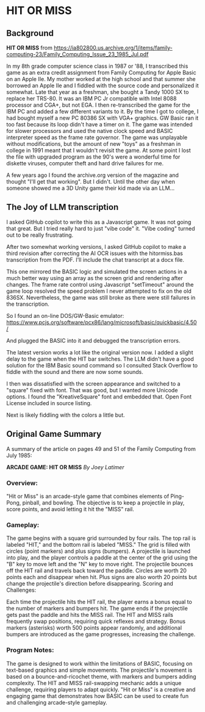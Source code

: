 # HIT OR MISS
## Background
**HIT OR MISS** from https://ia802800.us.archive.org/1/items/family-computing-23/Family_Computing_Issue_23_1985_Jul.pdf

In my 8th grade computer science class in 1987 or '88, I transcribed this game as an extra credit assignment from Family Computing for Apple Basic on an Apple IIe.   My mother worked at the high school and that summer she borrowed an Apple IIe and I fiddled with the source code and personalized it somewhat.  Late that year as a freshman, she bought a Tandy 1000 SX to replace her TRS-80.  It was an IBM PC Jr compatible with Intel 8088 processor and CGA+, but not EGA.  I then re-transcribed the game for the IBM PC and added a few different variants to it.   By the time I got to college, I had bought myself a new PC 80386 SX with VGA+ graphics.  GW Basic ran it too fast because its loop didn't have a timer on it.   The game was intended for slower processors and used the native clock speed and BASIC interpreter speed as the frame rate governor.  The game was unplayable without modifications, but the amount of new "toys" as a freshman in college in 1991 meant that I wouldn't revisit the game. At some point I lost the file with upgraded program as the 90's were a wonderful time for diskette viruses, computer theft and hard drive failures for me.

A few years ago I found the archive.org version of the magazine and thought "I'll get that working".   But I didn't.  Until the other day when someone showed me a 3D Unity game their kid made via an LLM...

## The Joy of LLM transcription

I asked GitHub copilot to write this as a Javascript game.  It was not going that great.  But I tried really hard to just "vibe code" it.   "Vibe coding" turned out to be really frustrating.

After two somewhat working versions, I asked GitHub copilot to make a third revision after correcting the AI OCR issues with the hitormiss.bas transcription from the PDF.  I'll include the chat transcript at a docx file.   

This one mirrored the BASIC logic and simulated the screen actions in a much better way using an array as the screen grid and rendering after changes.  The frame rate control using Javascript "setTimeout" around the game loop resolved the speed problem I never attempted to fix on the old 836SX.   Nevertheless, the game was still broke as there were still failures in the transcription.

So I found an on-line DOS/GW-Basic emulator:
https://www.pcjs.org/software/pcx86/lang/microsoft/basic/quickbasic/4.50/

And plugged the BASIC into it and debugged the transcription errors.

The latest version works a lot like the original version now.   I added a slight delay to the game when the HIT bar switches.   The LLM didn't have a good solution for the IBM Basic sound command so I consulted Stack Overflow to fiddle with the sound and there are now some sounds. 

I then was dissatisfied with the screen appearance and switched to a "square" fixed with font.  That was good, but I wanted more Unicode options.   I found the "KreativeSquare" font and embedded that.   Open Font License included in source listing.

Next is likely fiddling with the colors a little but.

## Original Game Summary
A summary of the article on pages 49 and 51 of the Family Computing from July 1985:

**ARCADE GAME: HIT OR MISS**
*By Joey Latimer*

### Overview:
"Hit or Miss" is an arcade-style game that combines elements of Ping-Pong, pinball, and bowling.
 The objective is to keep a projectile in play, score points, and avoid letting it hit the "MISS" rail.

### Gameplay:

The game begins with a square grid surrounded by four rails.
 The top rail is labeled "HIT," and the bottom rail is labeled "MISS."
The grid is filled with circles (point markers) and plus signs (bumpers).
A projectile is launched into play, and the player controls a paddle at the center of the grid using the "B" key to move left and the "N" key to move right.
The projectile bounces off the HIT rail and travels back toward the paddle.
Circles are worth 20 points each and disappear when hit.
 Plus signs are also worth 20 points but change the projectile's direction before disappearing.
Scoring and Challenges:

Each time the projectile hits the HIT rail, the player earns a bonus equal to the number of markers and bumpers hit.
The game ends if the projectile gets past the paddle and hits the MISS rail.
The HIT and MISS rails frequently swap positions, requiring quick reflexes and strategy.
Bonus markers (asterisks) worth 500 points appear randomly, and additional bumpers are introduced as the game progresses, increasing the challenge.

### Program Notes:
The game is designed to work within the limitations of BASIC, focusing on text-based graphics and simple movements.
The projectile's movement is based on a bounce-and-ricochet theme, with markers and bumpers adding complexity.
The HIT and MISS rail-swapping mechanic adds a unique challenge, requiring players to adapt quickly.
"Hit or Miss" is a creative and engaging game that demonstrates how BASIC can be used to create fun and challenging arcade-style gameplay.
